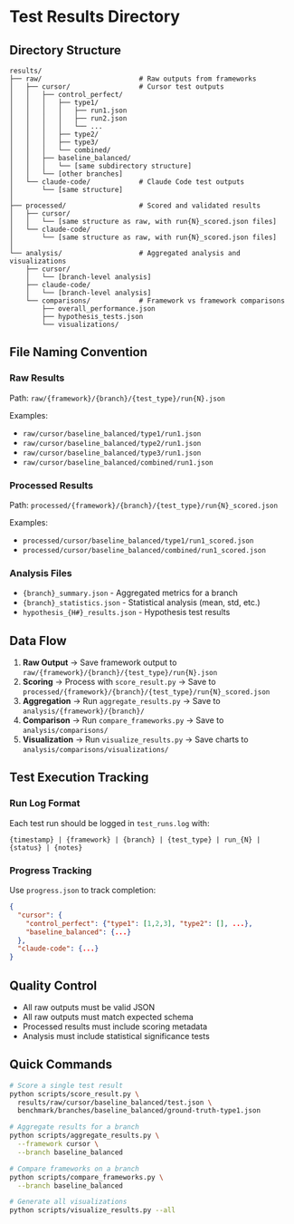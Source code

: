 # Test Results Directory

## Directory Structure

```
results/
├── raw/                        # Raw outputs from frameworks
│   ├── cursor/                 # Cursor test outputs
│   │   ├── control_perfect/    
│   │   │   ├── type1/
│   │   │   │   ├── run1.json
│   │   │   │   ├── run2.json
│   │   │   │   └── ...
│   │   │   ├── type2/
│   │   │   ├── type3/
│   │   │   └── combined/
│   │   ├── baseline_balanced/  
│   │   │   └── [same subdirectory structure]
│   │   └── [other branches]       
│   └── claude-code/            # Claude Code test outputs
│       └── [same structure]
│
├── processed/                  # Scored and validated results
│   ├── cursor/
│   │   └── [same structure as raw, with run{N}_scored.json files]
│   └── claude-code/
│       └── [same structure as raw, with run{N}_scored.json files]
│
└── analysis/                   # Aggregated analysis and visualizations
    ├── cursor/
    │   └── [branch-level analysis]
    ├── claude-code/
    │   └── [branch-level analysis]
    └── comparisons/            # Framework vs framework comparisons
        ├── overall_performance.json
        ├── hypothesis_tests.json
        └── visualizations/
```

## File Naming Convention

### Raw Results
Path: `raw/{framework}/{branch}/{test_type}/run{N}.json`

Examples:
- `raw/cursor/baseline_balanced/type1/run1.json`
- `raw/cursor/baseline_balanced/type2/run1.json`
- `raw/cursor/baseline_balanced/type3/run1.json`
- `raw/cursor/baseline_balanced/combined/run1.json`

### Processed Results
Path: `processed/{framework}/{branch}/{test_type}/run{N}_scored.json`

Examples:
- `processed/cursor/baseline_balanced/type1/run1_scored.json`
- `processed/cursor/baseline_balanced/combined/run1_scored.json`

### Analysis Files
- `{branch}_summary.json` - Aggregated metrics for a branch
- `{branch}_statistics.json` - Statistical analysis (mean, std, etc.)
- `hypothesis_{H#}_results.json` - Hypothesis test results

## Data Flow

1. **Raw Output** → Save framework output to `raw/{framework}/{branch}/{test_type}/run{N}.json`
2. **Scoring** → Process with `score_result.py` → Save to `processed/{framework}/{branch}/{test_type}/run{N}_scored.json`
3. **Aggregation** → Run `aggregate_results.py` → Save to `analysis/{framework}/{branch}/`
4. **Comparison** → Run `compare_frameworks.py` → Save to `analysis/comparisons/`
5. **Visualization** → Run `visualize_results.py` → Save charts to `analysis/comparisons/visualizations/`

## Test Execution Tracking

### Run Log Format
Each test run should be logged in `test_runs.log` with:
```
{timestamp} | {framework} | {branch} | {test_type} | run_{N} | {status} | {notes}
```

### Progress Tracking
Use `progress.json` to track completion:
```json
{
  "cursor": {
    "control_perfect": {"type1": [1,2,3], "type2": [], ...},
    "baseline_balanced": {...}
  },
  "claude-code": {...}
}
```

## Quality Control

- All raw outputs must be valid JSON
- All raw outputs must match expected schema
- Processed results must include scoring metadata
- Analysis must include statistical significance tests

## Quick Commands

```bash
# Score a single test result
python scripts/score_result.py \
  results/raw/cursor/baseline_balanced/test.json \
  benchmark/branches/baseline_balanced/ground-truth-type1.json

# Aggregate results for a branch
python scripts/aggregate_results.py \
  --framework cursor \
  --branch baseline_balanced

# Compare frameworks on a branch
python scripts/compare_frameworks.py \
  --branch baseline_balanced

# Generate all visualizations
python scripts/visualize_results.py --all
```

